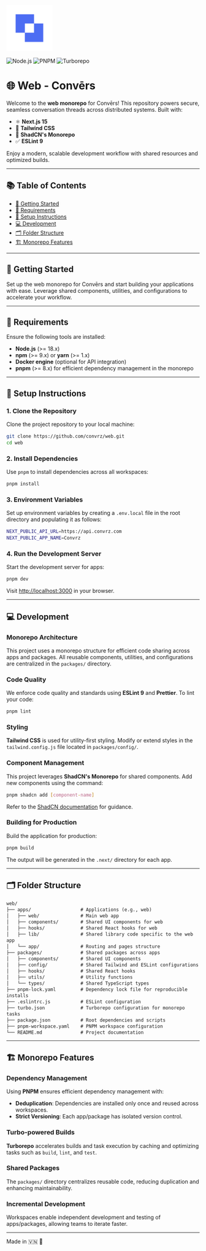 <img src="./docs/cvz-logo.png" alt="Convrz Logo" width="120" height="120">

![Node.js](https://img.shields.io/badge/node-%3E%3D18.x-green.svg)
![PNPM](https://img.shields.io/badge/pnpm-%3E%3D8.x-yellow.svg)
![Turborepo](https://img.shields.io/badge/turbo-monorepo-orange.svg)

# 🌐 Web - Convērs

Welcome to the **web monorepo** for Convērs! This repository powers secure, seamless conversation threads across distributed systems. Built with:
- ⚛️ **Next.js 15**
- 🎨 **Tailwind CSS**
- 🧩 **ShadCN's Monorepo**
- ✅ **ESLint 9**

Enjoy a modern, scalable development workflow with shared resources and optimized builds.

---

## 📚 Table of Contents
- [🚀 Getting Started](#-getting-started)
- [🔧 Requirements](#-requirements)
- [📂 Setup Instructions](#-setup-instructions)
- [💻 Development](#-development)
- [🗂️ Folder Structure](#️-folder-structure)
- [🏗️ Monorepo Features](#️-monorepo-features)

---

## 🚀 Getting Started
Set up the web monorepo for Convērs and start building your applications with ease. Leverage shared components, utilities, and configurations to accelerate your workflow.

---

## 🔧 Requirements
Ensure the following tools are installed:
- **Node.js** (>= 18.x)
- **npm** (>= 9.x) or **yarn** (>= 1.x)
- **Docker engine** (optional for API integration)
- **pnpm** (>= 8.x) for efficient dependency management in the monorepo

---

## 📂 Setup Instructions

### 1. Clone the Repository
Clone the project repository to your local machine:
```bash
git clone https://github.com/convrz/web.git
cd web
```

### 2. Install Dependencies
Use `pnpm` to install dependencies across all workspaces:
```bash
pnpm install
```

### 3. Environment Variables
Set up environment variables by creating a `.env.local` file in the root directory and populating it as follows:
```bash
NEXT_PUBLIC_API_URL=https://api.convrz.com
NEXT_PUBLIC_APP_NAME=Convrz
```

### 4. Run the Development Server
Start the development server for apps:
```bash
pnpm dev
```
Visit [http://localhost:3000](http://localhost:3000) in your browser.

---

## 💻 Development

### Monorepo Architecture
This project uses a monorepo structure for efficient code sharing across apps and packages. All reusable components, utilities, and configurations are centralized in the `packages/` directory.

### Code Quality
We enforce code quality and standards using **ESLint 9** and **Prettier**. To lint your code:
```bash
pnpm lint
```

### Styling
**Tailwind CSS** is used for utility-first styling. Modify or extend styles in the `tailwind.config.js` file located in `packages/config/`.

### Component Management
This project leverages **ShadCN's Monorepo** for shared components. Add new components using the command:
```bash
pnpm shadcn add [component-name]
```
Refer to the [ShadCN documentation](https://ui.shadcn.com/docs) for guidance.

### Building for Production
Build the application for production:
```bash
pnpm build
```
The output will be generated in the `.next/` directory for each app.

---

## 🗂️ Folder Structure
```plaintext
web/
├── apps/                  # Applications (e.g., web)
│   ├── web/               # Main web app
│   ├── components/        # Shared UI components for web
│   ├── hooks/             # Shared React hooks for web
│   ├── lib/               # Shared library code specific to the web app
│   └── app/               # Routing and pages structure
├── packages/              # Shared packages across apps
│   ├── components/        # Shared UI components
│   ├── config/            # Shared Tailwind and ESLint configurations
│   ├── hooks/             # Shared React hooks
│   ├── utils/             # Utility functions
│   └── types/             # Shared TypeScript types
├── pnpm-lock.yaml         # Dependency lock file for reproducible installs
├── .eslintrc.js           # ESLint configuration
├── turbo.json             # Turborepo configuration for monorepo tasks
├── package.json           # Root dependencies and scripts
├── pnpm-workspace.yaml    # PNPM workspace configuration
└── README.md              # Project documentation
```

---

## 🏗️ Monorepo Features

### Dependency Management
Using **PNPM** ensures efficient dependency management with:
- **Deduplication**: Dependencies are installed only once and reused across workspaces.
- **Strict Versioning**: Each app/package has isolated version control.

### Turbo-powered Builds
**Turborepo** accelerates builds and task execution by caching and optimizing tasks such as `build`, `lint`, and `test`.

### Shared Packages
The `packages/` directory centralizes reusable code, reducing duplication and enhancing maintainability.

### Incremental Development
Workspaces enable independent development and testing of apps/packages, allowing teams to iterate faster.

---

Made in 🇻🇳 🚀

